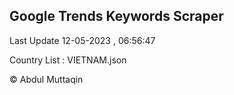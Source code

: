 

## Google Trends Keywords Scraper 
 
Last Update 12-05-2023 , 06:56:47

Country List :
VIETNAM.json



© Abdul Muttaqin 
